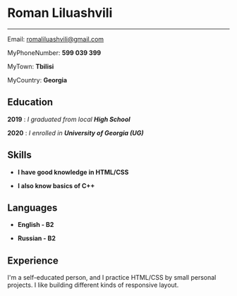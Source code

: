 Roman Liluashvili
============

-------------------     ----------------------------
Email:                       romaliluashvili@gmail.com

MyPhoneNumber:				**599 039 399**

MyTown:                       **Tbilisi**

MyCountry:                    **Georgia**


Education
---------

**2019**
:    *I graduated from local **High School*** 


**2020**
:   *I enrolled in **University of Georgia (UG)***


Skills
----------

* **I have good knowledge in HTML/CSS**

* **I also know basics of C++**


Languages
----------
* **English - B2**

* **Russian - B2**

Experience
----------
I'm a self-educated person, and I practice HTML/CSS by small personal projects. I like building different kinds of responsive layout.

